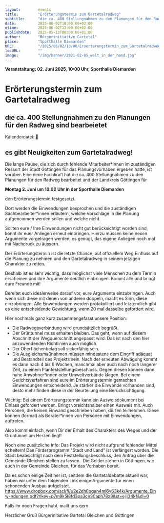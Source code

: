 ```yaml
---
layout:        events
title:         "Erörterungstermin zum Gartetalradweg"
subtitle:      "die ca. 400 Stellungnahmen zu den Planungen für den Radweg sind bearbeietet"
date:          2025-06-02T10:00:00+02:00
etime:         2025-06-02T12:00:00+02:00
publishdate:   2025-05-13T00:00:00+01:00
author:        "Bürgerinitiative Gartetal"
place:         "Sporthalle Diemarden"
URL:           "/2025/06/02/10/00/Eroerterungstermin_zum_Gartetalradweg"
locURL:        ""
image:         "/img/banner/2021-02-05_welt_in_der_hand.jpg"
---
```


**Veranstaltung: 02. Juni 2025, 10:00 Uhr, Sporthalle Diemarden**

Erörterungstermin zum Gartetalradweg
===========

die ca. 400 Stellungnahmen zu den Planungen für den Radweg sind bearbeietet
-----------


Kalenderdatei: [📆](/ics/2025-06-02_10-00_eroerterungstermin_zum_gartetalradweg.ics)

## es gibt Neuigkeiten zum Gartetalradweg!
Die lange Pause, die sich durch fehlende Mitarbeiter*innen im zuständigen Ressort der Stadt Göttingen für das Planungsvorhaben ergeben hatte, ist vorüber. Eine neue Fachkraft
hat die ca. 400 Stellungnahmen zu den Planungen für den Radweg bearbeitet und der Landkreis Göttingen für

**Montag 2. Juni um 10.00 Uhr in der Sporthalle Diemarden**

den Erörterungstermin festgesetzt.

Dort werden die Einwendungen besprochen und die zuständigen Sachbearbeiter*innen erläutern, welche Vorschläge in die Planung aufgenommen werden sollen und welche nicht.

Sollten eure / Ihre Einwendungen nicht gut berücksichtigt worden sind, könnt ihr euer Anliegen erneut einbringen. Hierzu müssen keine neuen Argumente vorgetragen werden, es genügt, das eigene Anliegen noch mal mit Nachdruck zu äussern.

Der Erörterungstermin ist die letzte Chance, auf offiziellem Weg Einfluss auf die Planung zu nehmen und den Gartetalradweg in seinem jetzigen Charakter zu retten.

Deshalb ist es sehr wichtig, dass möglichst viele Menschen zu dem Termin erscheinen und ihre Argumente deutlich einbringen. Kommt alle und bringt eure Freunde mit!

Bereitet euch idealerweise darauf vor, eure Argumente einzubringen. Auch wenn sich diese mit denen von anderen doppeln, macht es Sinn, diese einzubringen. Alle Einwendungen werden protokolliert und letztendlich gibt es eine entscheidende Gewichtung, wenn 20 mal dasselbe gefordert wird.

Hier nochmals ganz kurz zusammengefasst unsere Position:
- Die Radwegeverbindung wird grundsätzlich begrüßt.
- Der Grüntunnel muss erhalten bleiben. Das geht, wenn auf diesem Abschnitt der Wegquerschnitt angepasst wird. Das ist nach den hier anzuwendenden Richtlinien auch möglich.
- Der Oberflächenbelag soll sickerfähig sein.
- Die Ausgleichsmaßnahmen müssen mindestens dem Eingriff adäquat und Bestandteil des Projekts sein.
Nach der erneuten Abwägung kommt es dann nach 4 bis 6 Wochen, manchmal aber auch nach noch längerer Zeit, zu einem Planfeststellungsbeschluss.
Gegen diesen können dann nahe Anwohner*innen oder Umweltverbände klagen.
Bei einem Gerichtsverfahren sind eure im Erörterungstermin gemachten Einwendungen entscheidend. Je stärker die Einwände vorhanden sind, desto mehr finden diese in der Beurteilung eine Berücksichtigung.

Wichtig: Bei einem Erörterungstermin kann ein Ausweisdokument bei Einlass gefordert werden. Bringt vorsichtshalber einen Ausweis mit. 
Auch Personen, die keinen Einwand geschrieben haben, dürfen teilnehmen. Diese können (formal) als Berater*innen von Personen mit Einwendungen, auftreten.

Also komm einfach, wenn Dir der Erhalt des Charakters des Weges und der Grüntunnel am Herzen liegt!

Noch eine zusätzliche Info: Das Projekt wird nicht aufgrund fehlender Mittel scheitern!
Das Förderprogramm "Stadt und Land" ist verlängert worden. Die Stadt beabsichtigt nach dem Feststellungsbeschluss, den Antrag über die Gemeinde Gleichen stellen zu lassen. 
Die Gelder stehen in Göttingen, wie auch in der Gemeinde Gleichen, für das Vorhaben bereit.

Da es schon einige Zeit her ist, seitdem die Gartetaldebatte aktuell war, haben wir unter dem folgenden Link einige Argumente für einen schonenden Ausbau aufgelistet.
https://www.dropbox.com/scl/fi/u2e2dh8ogan4ml6y63k4k/Argumente_Einw-ndungen.pdf?rlkey=p7m9k5l8fd3pa3ce30aph78x8&st=ejij34kf&dl=0

Falls ihr noch Fragen habt, mailt uns gern.

Herzlicher Gruß
Bürgerinitiative Gartetal
Gleichen und Göttingen

